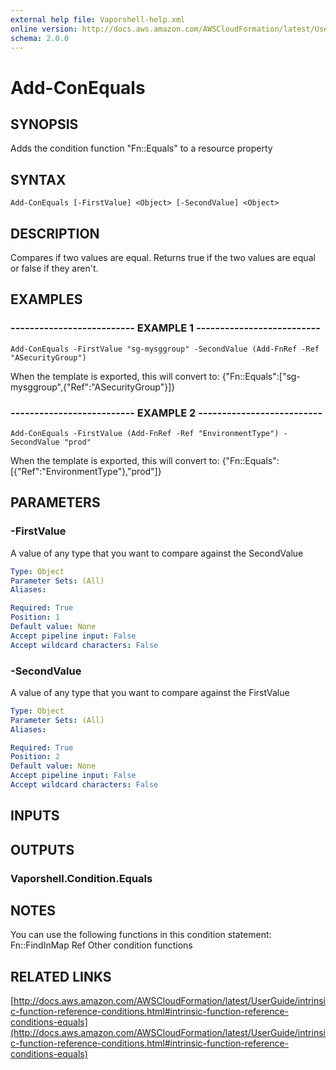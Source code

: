 ```yaml
---
external help file: Vaporshell-help.xml
online version: http://docs.aws.amazon.com/AWSCloudFormation/latest/UserGuide/intrinsic-function-reference-conditions.html#intrinsic-function-reference-conditions-equals
schema: 2.0.0
---
```


# Add-ConEquals

## SYNOPSIS
Adds the condition function "Fn::Equals" to a resource property

## SYNTAX

```
Add-ConEquals [-FirstValue] <Object> [-SecondValue] <Object>
```

## DESCRIPTION
Compares if two values are equal.
Returns true if the two values are equal or false if they aren't.

## EXAMPLES

### -------------------------- EXAMPLE 1 --------------------------
```
Add-ConEquals -FirstValue "sg-mysggroup" -SecondValue (Add-FnRef -Ref "ASecurityGroup")
```

When the template is exported, this will convert to: {"Fn::Equals":\["sg-mysggroup",{"Ref":"ASecurityGroup"}\]}

### -------------------------- EXAMPLE 2 --------------------------
```
Add-ConEquals -FirstValue (Add-FnRef -Ref "EnvironmentType") -SecondValue "prod"
```

When the template is exported, this will convert to: {"Fn::Equals":\[{"Ref":"EnvironmentType"},"prod"\]}

## PARAMETERS

### -FirstValue
A value of any type that you want to compare against the SecondValue

```yaml
Type: Object
Parameter Sets: (All)
Aliases: 

Required: True
Position: 1
Default value: None
Accept pipeline input: False
Accept wildcard characters: False
```

### -SecondValue
A value of any type that you want to compare against the FirstValue

```yaml
Type: Object
Parameter Sets: (All)
Aliases: 

Required: True
Position: 2
Default value: None
Accept pipeline input: False
Accept wildcard characters: False
```

## INPUTS

## OUTPUTS

### Vaporshell.Condition.Equals

## NOTES
You can use the following functions in this condition statement:
    Fn::FindInMap
    Ref
    Other condition functions

## RELATED LINKS

[http://docs.aws.amazon.com/AWSCloudFormation/latest/UserGuide/intrinsic-function-reference-conditions.html#intrinsic-function-reference-conditions-equals](http://docs.aws.amazon.com/AWSCloudFormation/latest/UserGuide/intrinsic-function-reference-conditions.html#intrinsic-function-reference-conditions-equals)


